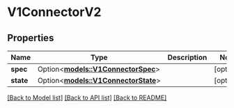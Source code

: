 # V1ConnectorV2

## Properties

Name | Type | Description | Notes
------------ | ------------- | ------------- | -------------
**spec** | Option<[**models::V1ConnectorSpec**](v1ConnectorSpec.md)> |  | [optional]
**state** | Option<[**models::V1ConnectorState**](v1ConnectorState.md)> |  | [optional]

[[Back to Model list]](../README.md#documentation-for-models) [[Back to API list]](../README.md#documentation-for-api-endpoints) [[Back to README]](../README.md)


